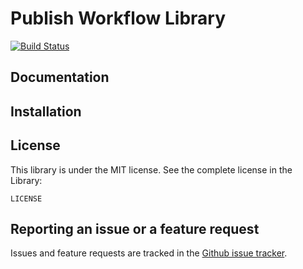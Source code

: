 Publish Workflow Library
========================

[![Build Status](https://travis-ci.org/4devs/publish-workflow.svg?branch=master)](https://travis-ci.org/4devs/publish-workflow)

Documentation
-------------


Installation
------------



License
-------

This library is under the MIT license. See the complete license in the Library:

    LICENSE

Reporting an issue or a feature request
---------------------------------------

Issues and feature requests are tracked in the [Github issue tracker](https://github.com/4devs/publish-workflow/issues).
